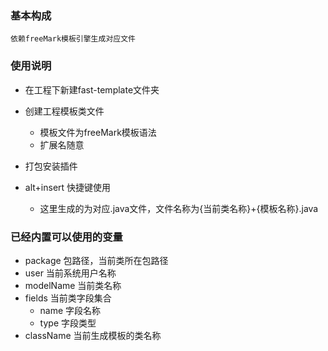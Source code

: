 ### 基本构成
    依赖freeMark模板引擎生成对应文件
### 使用说明
- 在工程下新建fast-template文件夹

- 创建工程模板类文件

    - 模板文件为freeMark模板语法
    - 扩展名随意
- 打包安装插件   
- alt+insert 快捷键使用
    - 这里生成的为对应.java文件，文件名称为{当前类名称}+{模板名称}.java
### 已经内置可以使用的变量
- package 包路径，当前类所在包路径
- user 当前系统用户名称
- modelName 当前类名称
- fields 当前类字段集合
    - name 字段名称
    - type 字段类型
- className 当前生成模板的类名称